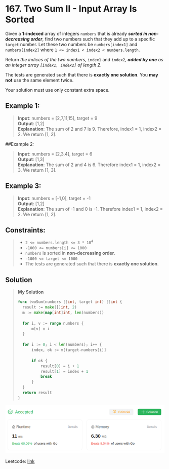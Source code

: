 # 167. Two Sum II - Input Array Is Sorted

Given a **1-indexed** array of integers `numbers` that is already ***sorted in non-decreasing order***, find two numbers such that they add up to a specific `target` number. Let these two numbers be `numbers[index1]` and `numbers[index2]` where `1 <= index1 < index2 < numbers.length`.

Return *the indices of the two numbers*, `index1` and `index2`, ***added by one** as an integer array `[index1, index2]` of length 2*.

The tests are generated such that there is **exactly one solution**. You **may not** use the same element twice.

Your solution must use only constant extra space.

## Example 1:
> **Input**: numbers = [2,7,11,15], target = 9 \
> **Output**: [1,2] \
> **Explanation**: The sum of 2 and 7 is 9. Therefore, index1 = 1, index2 = 2. We return [1, 2].

##Example 2:
> **Input**: numbers = [2,3,4], target = 6 \
> **Output**: [1,3] \
> **Explanation**: The sum of 2 and 4 is 6. Therefore index1 = 1, index2 = 3. We return [1, 3].

## Example 3:
> **Input**: numbers = [-1,0], target = -1 \
> **Output**: [1,2] \
> **Explanation**: The sum of -1 and 0 is -1. Therefore index1 = 1, index2 = 2. We return [1, 2].

## Constraints:

> * <code>2 <= numbers.length <= 3 * 10<sup>4</sup></code> 
> * `-1000 <= numbers[i] <= 1000`
> * `numbers` is sorted in **non-decreasing order**.
> * `-1000 <= target <= 1000`
> * The tests are generated such that there is **exactly one solution**.

## Solution
> **My Solution**
> ```go
> func twoSum(numbers []int, target int) []int {
> 	result := make([]int, 2)
> 	m := make(map[int]int, len(numbers))
> 
> 	for i, v := range numbers {
> 		m[v] = i
> 	}
> 
> 	for i := 0; i < len(numbers); i++ {
> 		index, ok := m[target-numbers[i]]
> 
> 		if ok {
> 			result[0] = i + 1
> 			result[1] = index + 1
> 			break
> 		}
> 	}
> 	return result
> }
> ```

![result](167.png)

Leetcode: [link](https://leetcode.com/problems/two-sum-ii-input-array-is-sorted/description/)